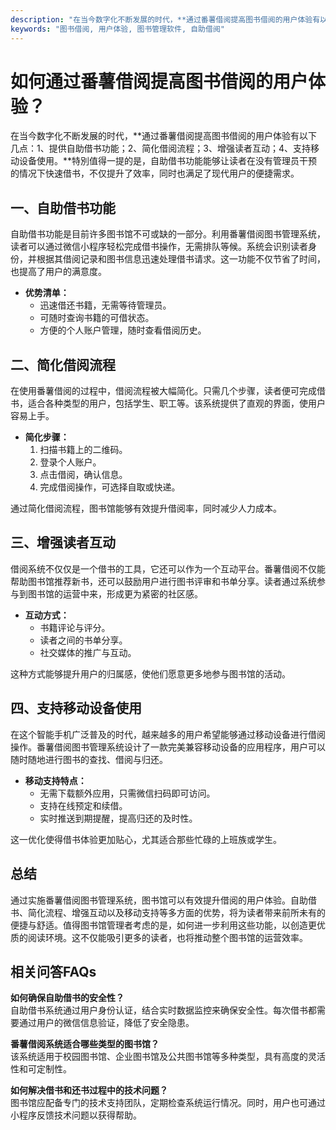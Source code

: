 ```yaml
---
description: "在当今数字化不断发展的时代，**通过番薯借阅提高图书借阅的用户体验有以下几点：1、提供自助借书功能；2、简化借阅流程；3、增强读者互动；4、支持移动设备使用。**特別值得一提的是，自助借书功能能够让读者在没有管理员干预的情况下快速借书，不仅提升了效率，同时也满足了现代用户的便捷需求。"
keywords: "图书借阅, 用户体验, 图书管理软件, 自助借阅"
---
```

# 如何通过番薯借阅提高图书借阅的用户体验？

在当今数字化不断发展的时代，**通过番薯借阅提高图书借阅的用户体验有以下几点：1、提供自助借书功能；2、简化借阅流程；3、增强读者互动；4、支持移动设备使用。**特別值得一提的是，自助借书功能能够让读者在没有管理员干预的情况下快速借书，不仅提升了效率，同时也满足了现代用户的便捷需求。

## 一、自助借书功能

自助借书功能是目前许多图书馆不可或缺的一部分。利用番薯借阅图书管理系统，读者可以通过微信小程序轻松完成借书操作，无需排队等候。系统会识别读者身份，并根据其借阅记录和图书信息迅速处理借书请求。这一功能不仅节省了时间，也提高了用户的满意度。

- **优势清单：**
  - 迅速借还书籍，无需等待管理员。
  - 可随时查询书籍的可借状态。
  - 方便的个人账户管理，随时查看借阅历史。

## 二、简化借阅流程

在使用番薯借阅的过程中，借阅流程被大幅简化。只需几个步骤，读者便可完成借书，适合各种类型的用户，包括学生、职工等。该系统提供了直观的界面，使用户容易上手。

- **简化步骤：**
  1. 扫描书籍上的二维码。
  2. 登录个人账户。
  3. 点击借阅，确认信息。
  4. 完成借阅操作，可选择自取或快递。

通过简化借阅流程，图书馆能够有效提升借阅率，同时减少人力成本。

## 三、增强读者互动

借阅系统不仅仅是一个借书的工具，它还可以作为一个互动平台。番薯借阅不仅能帮助图书馆推荐新书，还可以鼓励用户进行图书评审和书单分享。读者通过系统参与到图书馆的运营中来，形成更为紧密的社区感。

- **互动方式：**
  - 书籍评论与评分。
  - 读者之间的书单分享。
  - 社交媒体的推广与互动。

这种方式能够提升用户的归属感，使他们愿意更多地参与图书馆的活动。

## 四、支持移动设备使用

在这个智能手机广泛普及的时代，越来越多的用户希望能够通过移动设备进行借阅操作。番薯借阅图书管理系统设计了一款完美兼容移动设备的应用程序，用户可以随时随地进行图书的查找、借阅与归还。

- **移动支持特点：**
  - 无需下载额外应用，只需微信扫码即可访问。
  - 支持在线预定和续借。
  - 实时推送到期提醒，提高归还的及时性。

这一优化使得借书体验更加贴心，尤其适合那些忙碌的上班族或学生。

## 总结

通过实施番薯借阅图书管理系统，图书馆可以有效提升借阅的用户体验。自助借书、简化流程、增强互动以及移动支持等多方面的优势，将为读者带来前所未有的便捷与舒适。值得图书馆管理者考虑的是，如何进一步利用这些功能，以创造更优质的阅读环境。这不仅能吸引更多的读者，也将推动整个图书馆的运营效率。

## 相关问答FAQs

**如何确保自助借书的安全性？**  
自助借书系统通过用户身份认证，结合实时数据监控来确保安全性。每次借书都需要通过用户的微信信息验证，降低了安全隐患。

**番薯借阅系统适合哪些类型的图书馆？**  
该系统适用于校园图书馆、企业图书馆及公共图书馆等多种类型，具有高度的灵活性和可定制性。

**如何解决借书和还书过程中的技术问题？**  
图书馆应配备专门的技术支持团队，定期检查系统运行情况。同时，用户也可通过小程序反馈技术问题以获得帮助。
